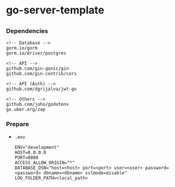 # go-server-template

##

### Dependencies

```
<!-- Database -->
gorm.io/gorm
gorm.io/driver/postgres

<!-- API -->
github.com/gin-gonic/gin
github.com/gin-contrib/cors

<!-- API (Auth) -->
github.com/dgrijalva/jwt-go

<!-- Others -->
github.com/joho/godotenv
go.uber.org/zap
```

### Prepare

- `.env`
  ```
  ENV="development"
  HOST=0.0.0.0
  PORT=8080
  ACCESS_ALLOW_ORIGIN="*"
  DATABASE_DSN="host=<host> port=<port> user=<user> password=<password> dbname=<dbname> sslmode=disable"
  LOG_FOLDER_PATH=<local_path>
  ```
